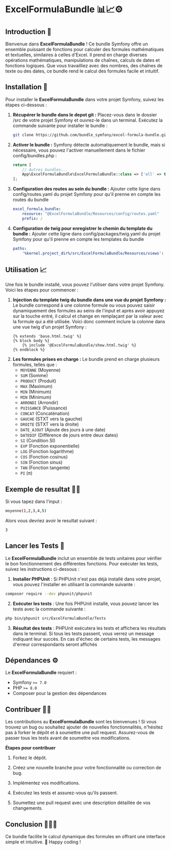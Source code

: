 # ExcelFormulaBundle 📊📈⚙️

## Introduction 🌟

Bienvenue dans **ExcelFormulaBundle** ! Ce bundle Symfony offre un ensemble puissant de fonctions pour calculer des formules mathématiques et textuelles, similaires à celles d'Excel. Il prend en charge diverses opérations mathématiques, manipulations de chaînes, calculs de dates et fonctions logiques. Que vous travailliez avec des nombres, des chaînes de texte ou des dates, ce bundle rend le calcul des formules facile et intuitif.

## Installation 🚀

Pour installer le **ExcelFormulaBundle** dans votre projet Symfony, suivez les étapes ci-dessous :

1. **Récupérer le bundle dans le depot git :**
    Placez-vous dans le dossier /src de votre projet Symfony et ouvrez-le dans un terminal. Exécutez la commande suivante pour installer le bundle :
    ```bash
    git clone https://github.com/bundle_symfony/excel-formula-bundle.git
    
2. **Activer le bundle :** 
    Symfony détecte automatiquement le bundle, mais si nécessaire, vous pouvez l'activer manuellement dans le fichier config/bundles.php :
    ```php
    return [
        // Autres bundles...
        App\ExcelFormulaBundle\ExcelFormulaBundle::class => ['all' => true],
    ];
3. **Configuration des routes au sein du bundle :**
    Ajouter cette ligne dans config/routes.yaml du projet Symfony pour qu'il prenne en compte les routes du bundle
    ```yaml
    excel_formula_bundle:
        resource: "@ExcelFormulaBundle/Resources/config/routes.yaml"
        prefix: /
4. **Configuration de twig pour enregistrer le chemin du template du bundle :**
    Ajouter cette ligne dans config/packages/twig.yaml du projet Symfony pour qu'il prenne en compte les templates du bundle
    ```yaml
    paths:
        '%kernel.project_dir%/src/ExcelFormulaBundle/Resources/views': ExcelFormulaBundle

## Utilisation 📈

Une fois le bundle installé, vous pouvez l'utiliser dans votre projet Symfony. Voici les étapes pour commencer :

1. **Injection du template twig du bundle dans une vue du projet Symfony :**
    Le bundle correspond à une colonne formule ou vous pouvez saisir dynamiquement des formules au seins de l'input et après avoir appuyez sur la touche entré, il calcul et change en remplaçant par la valeur avec la formule qui a été utilisée. Voici donc comment inclure la colonne dans une vue twig d'un projet Symfony :
    ```twig
    {% extends 'base.html.twig' %}
    {% block body %}
        {% include '@ExcelFormulaBundle/show.html.twig' %}
    {% endblock %}

2. **Les formules prises en charge :**
   Le bundle prend en charge plusieurs formules, telles que :
    * `MOYENNE` (Moyenne)
    * `SUM` (Somme)
    * `PRODUCT` (Produit)
    * `MAX` (Maximum)
    * `MIN` (Minimum)
    * `MIN` (Minimum)
    * `ARRONDI` (Arrondir)
    * `PUISSANCE` (Puissance)
    * `CONCAT` (Concaténation)
    * `GAUCHE` (STXT vers la gauche)
    * `DROITE` (STXT vers la droite)
    * `DATE_AJOUT` (Ajoute des jours à une date)
    * `DATEDIF` (Diffèrence de jours entre deux dates)
    * `SI` (Condition SI)
    * `EXP` (Fonction exponentielle)
    * `LOG` (Fonction logarithme)
    * `COS` (Fonction cosinus)
    * `SIN` (Fonction sinus)
    * `TAN` (Fonction tangente)
    * `PI` (π)

## Exemple de resultat 🧑‍💻

Si vous tapez dans l'input :
```bash
moyenne(1,2,3,4,5)
```
Alors vous devriez avoir le resultat suivant : 
```bash
3
```

## Lancer les Tests 🧪

Le **ExcelFormulaBundle** inclut un ensemble de tests unitaires pour vérifier le bon fonctionnement des différentes fonctions. Pour exécuter les tests, suivez les instructions ci-dessous :

1. **Installer PHPUnit** : Si PHPUnit n'est pas déjà installé dans votre projet, vous pouvez l'installer en utilisant la commande suivante :
```bash
composer require --dev phpunit/phpunit
```

2. **Exécuter les tests** : Une fois PHPUnit installé, vous pouvez lancer les tests avec la commande suivante :
```bash
php bin/phpunit src/ExcelFormulaBundle/Tests
```

3. **Résultat des tests** : PHPUnit exécutera les tests et affichera les résultats dans le terminal. Si tous les tests passent, vous verrez un message indiquant leur succès. En cas d'échec de certains tests, les messages d'erreur correspondants seront affichés


## Dépendances ⚙️

Le **ExcelFormulaBundle** requiert :
* Symfony `>= 7.0`
* PHP `>= 8.0`
* Composer pour la gestion des dépendances

## Contribuer 👨‍💻

Les contributions au **ExcelFormulaBundle** sont les bienvenues ! Si vous trouvez un bug ou souhaitez ajouter de nouvelles fonctionnalités, n'hésitez pas à forker le dépôt et à soumettre une pull request. Assurez-vous de passer tous les tests avant de soumettre vos modifications.

**Étapes pour contribuer**
1. Forkez le dépôt.

2. Créez une nouvelle branche pour votre fonctionnalité ou correction de bug.

3. Implémentez vos modifications.

4. Exécutez les tests et assurez-vous qu'ils passent.

5. Soumettez une pull request avec une description détaillée de vos changements.

## Conclusion 🎯🎉🚀

Ce bundle facilite le calcul dynamique des formules en offrant une interface simple et intuitive. 💪 Happy coding !
